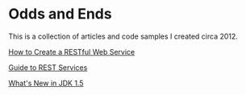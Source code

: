 # Odds and Ends

This is a collection of articles and code samples I created circa 2012.

[How to Create a RESTful Web Service](https://htmlpreview.github.io/?https://github.com/drcallaway/odds-and-ends/blob/main/how-to-create-rest-service.html)

[Guide to REST Services](https://htmlpreview.github.io/?https://github.com/drcallaway/odds-and-ends/blob/main/guide-to-rest-services.html)

[What's New in JDK 1.5](https://github.com/drcallaway/odds-and-ends/blob/main/WhatsNewinJDK5.ppt)

